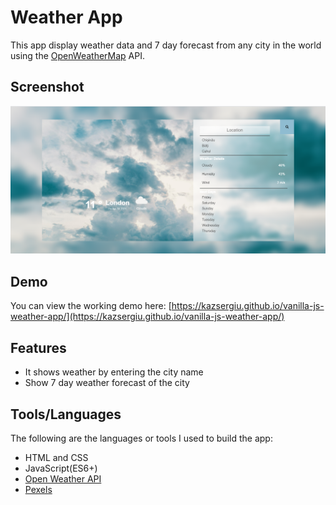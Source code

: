 # Weather App

This app display weather data and 7 day forecast from any city in the world using the [OpenWeatherMap](http://www.openweathermap.org/) API.

## Screenshot

![screenshot](screenshot/example.png)

## Demo

You can view the working demo here: [https://kazsergiu.github.io/vanilla-js-weather-app/](https://kazsergiu.github.io/vanilla-js-weather-app/)

## Features

- It shows weather by entering the city name
- Show 7 day weather forecast of the city

## Tools/Languages

The following are the languages or tools I used to build the app:

- HTML and CSS
- JavaScript(ES6+)
- [Open Weather API](http://api.openweathermap.org)
- [Pexels](https://www.pexels.com/)
